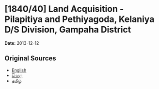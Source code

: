 # [1840/40] Land Acquisition - Pilapitiya and Pethiyagoda, Kelaniya D/S Division, Gampaha District

**Date:** 2013-12-12

## Original Sources

- [English](https://documents.gov.lk/view/extra-gazettes/2013/12/1840-40_E.pdf)
- [සිංහල](https://documents.gov.lk/view/extra-gazettes/2013/12/1840-40_S.pdf)
- [தமிழ்](https://documents.gov.lk/view/extra-gazettes/2013/12/1840-40_T.pdf)
